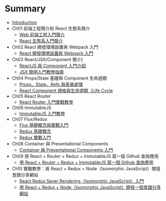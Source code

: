 # Summary

* [Introduction](README.md)
* Ch01 前端工程簡介和 React 生態系簡介
  * [Web 前端工程入門簡介](/Ch01/front-end-introduction.md)
  * [React 生態系入門簡介](/Ch01/react-ecosystem-introduction.md)
* Ch02 React 開發環境設置與 Webpack 入門
  * [React 開發環境設置與 Webpack 入門](/Ch02/webpack-dev-enviroment.md)
* Ch03 React/JSX/Component 簡介]
  * [ReactJS 與 Component 入門介紹](/Ch03/reactjs-introduction.md)
  * [JSX 簡明入門教學指南](/Ch03/react-jsx-introduction.md)
* Ch04 Props/State 基礎與 Component 生命週期
  * [Props、State、Refs 與表單處理](/Ch04/props-state-introduction.md)
  * [React Component 規格與生命週期（Life Cycle](/Ch04/react-component-life-cycle.md)
* Ch05 React Router
  * [React Router 入門實戰教學](/Ch05/react-router-introduction.md)
* Ch06 ImmutableJS
  * [ImmutableJS 入門教學](/Ch06/react-immutable-introduction.md)
* Ch07 Flux/Redux
  * [Flux 基礎概念與實戰入門](/Ch07/react-flux-introduction.md)
  * [Redux 基礎概念](/Ch07/react-redux-introduction.md)
  * [Redux 實戰入門](/Ch07/react-redux-real-world-example.md)
* Ch08 Container 與 Presentational Components
  * [Container 與 Presentational Components 入門](/Ch08/container-presentational-component-.md)
* Ch09 用 React + Router + Redux + ImmutableJS 寫一個 Github 查詢應用
  * [用 React + Router + Redux + ImmutableJS 寫一個 Github 查詢應用](/Ch09/react-router-redux-github-finder.md)
* Ch10 實戰教學：用 React + Redux + Node（Isomorphic JavaScript）開發食譜分享網站
  * [React Redux Sever Rendering（Isomorphic JavaScript）入門](/Ch10/react-redux-server-rendering-isomorphic-javascript.md)
  * [用 React + Redux + Node（Isomorphic JavaScript）開發一個食譜分享網站](/Ch10/react-router-redux-node-isomorphic-javascript-open-cook.md)